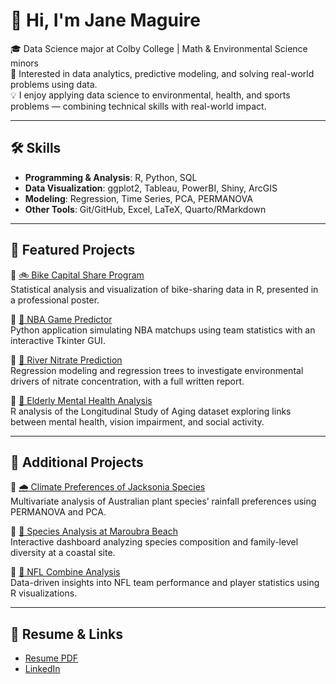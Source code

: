 # 👋 Hi, I'm Jane Maguire

🎓 Data Science major at Colby College | Math & Environmental Science minors  
📍 Interested in data analytics, predictive modeling, and solving real-world problems using data.  
💡 I enjoy applying data science to environmental, health, and sports problems — combining technical skills with real-world impact.

---

## 🛠️ Skills

- **Programming & Analysis**: R, Python, SQL  
- **Data Visualization**: ggplot2, Tableau, PowerBI, Shiny, ArcGIS  
- **Modeling**: Regression, Time Series, PCA, PERMANOVA  
- **Other Tools**: Git/GitHub, Excel, LaTeX, Quarto/RMarkdown  

---

## 🧠 Featured Projects

🔹 [🚲 Bike Capital Share Program](https://github.com/jcmagu26/Bike-Capital-Share-Program)  
Statistical analysis and visualization of bike-sharing data in R, presented in a professional poster.

🔹 [🏀 NBA Game Predictor]()  
Python application simulating NBA matchups using team statistics with an interactive Tkinter GUI.

🔹 [🌱 River Nitrate Prediction]()  
Regression modeling and regression trees to investigate environmental drivers of nitrate concentration, with a full written report.

🔹 [🧓 Elderly Mental Health Analysis]()  
R analysis of the Longitudinal Study of Aging dataset exploring links between mental health, vision impairment, and social activity.

---

## 📂 Additional Projects
🔹 [🌧️ Climate Preferences of Jacksonia Species](https://github.com/jcmagu26/jacksonia-climate-analysis)  
Multivariate analysis of Australian plant species’ rainfall preferences using PERMANOVA and PCA.

🔹 [🌊 Species Analysis at Maroubra Beach](https://github.com/jcmagu26/Species-Composition-Maroubra)  
Interactive dashboard analyzing species composition and family-level diversity at a coastal site.

🔹 [🏈 NFL Combine Analysis](https://github.com/jcmagu26/NFL-Combine-Data-Analysis)  
Data-driven insights into NFL team performance and player statistics using R visualizations.

---

## 📄 Resume & Links

- [Resume PDF](https://github.com/jcmagu26/jane-maguire-resume/blob/main/Resume%202025.pdf)
- [LinkedIn](https://www.linkedin.com/in/jane-maguire-9624b8291/)


